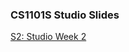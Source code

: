 <!-- # petermonky.github.io -->

### CS1101S Studio Slides

[S2: Studio Week 2](/slides/cs1101s/s2/)
